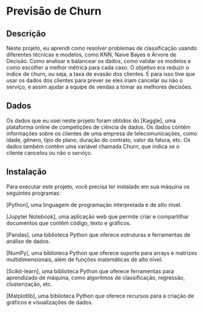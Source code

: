 # **Previsão de Churn**
## **Descrição**
Neste projeto, eu aprendi como resolver problemas de classificação usando diferentes técnicas e modelos, como KNN, Naive Bayes e Árvore de Decisão. Como analisar e balancear os dados, como validar os modelos e como escolher a melhor métrica para cada caso. O objetivo era reduzir o índice de churn, ou seja, a taxa de evasão dos clientes. E para isso tive que usar os dados dos clientes para prever se eles iriam cancelar ou não o serviço, e assim ajudar a equipe de vendas a tomar as melhores decisões.

## **Dados**
Os dados que eu usei neste projeto foram obtidos do [Kaggle], uma plataforma online de competições de ciência de dados. Os dados contêm informações sobre os clientes de uma empresa de telecomunicações, como idade, gênero, tipo de plano, duração do contrato, valor da fatura, etc. Os dados também contêm uma variável chamada Churn, que indica se o cliente cancelou ou não o serviço.

## **Instalação**
Para executar este projeto, você precisa ter instalado em sua máquina os seguintes programas:

[Python], uma linguagem de programação interpretada e de alto nível.

[Jupyter Notebook], uma aplicação web que permite criar e compartilhar documentos que contêm código, texto e gráficos.

[Pandas], uma biblioteca Python que oferece estruturas e ferramentas de análise de dados.

[NumPy], uma biblioteca Python que oferece suporte para arrays e matrizes multidimensionais, além de funções 
matemáticas de alto nível.

[Scikit-learn], uma biblioteca Python que oferece ferramentas para aprendizado de máquina, como algoritmos de
classificação, regressão, clusterização, etc.

[Matplotlib], uma biblioteca Python que oferece recursos para a criação de gráficos e visualizações de dados.
